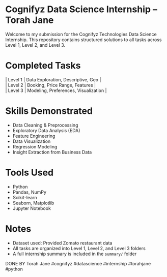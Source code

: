# Cognifyz Data Science Internship – Torah Jane 

Welcome to my submission for the Cognifyz Technologies Data Science Internship. This repository contains structured solutions to all tasks across Level 1, Level 2, and Level 3.


# Completed Tasks

| Level 1 | Data Exploration, Descriptive, Geo   |  
| Level 2 | Booking, Price Range, Features       |  
| Level 3 | Modeling, Preferences, Visualization |  

# Skills Demonstrated
- Data Cleaning & Preprocessing  
- Exploratory Data Analysis (EDA)  
- Feature Engineering  
- Data Visualization  
- Regression Modeling  
- Insight Extraction from Business Data


# Tools Used
- Python  
- Pandas, NumPy  
- Scikit-learn  
- Seaborn, Matplotlib  
- Jupyter Notebook


# Notes
- Dataset used: Provided Zomato restaurant data
- All tasks are organized into Level 1, Level 2, and Level 3 folders
- A full internship summary is included in the `summary/` folder


DONE BY 
Torah Jane 
#cognifyz #datascience #internship #torahjane #python
